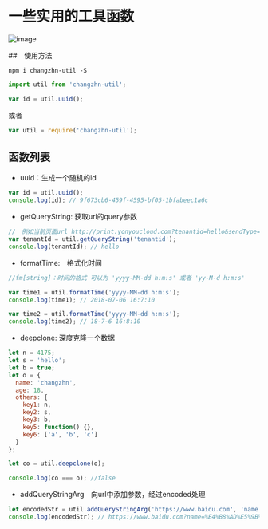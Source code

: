 # 一些实用的工具函数

![image](https://www.travis-ci.org/Joo-fanChang/changzhn-util.svg?branch=master)

##　使用方法
```shell
npm i changzhn-util -S
```


```js
import util from 'changzhn-util';

var id = util.uuid();
```
或者
```js
var util = require('changzhn-util');

```


## 函数列表
- uuid：生成一个随机的id
```js
var id = util.uuid();
console.log(id); // 9f673cb6-459f-4595-bf05-1bfabeec1a6c
```

- getQueryString: 获取url的query参数
```js
//　例如当前页面url http://print.yonyoucloud.com?tenantid=hello&sendType=2
var tenantId = util.getQueryString('tenantid');
console.log(tenantId); // hello
```

- formatTime:　格式化时间
```js
//fm[string]：时间的格式 可以为 'yyyy-MM-dd h:m:s' 或者 'yy-M-d h:m:s'

var time1 = util.formatTime('yyyy-MM-dd h:m:s');
console.log(time1); // 2018-07-06 16:7:10

var time2 = util.formatTime('yyyy-MM-dd h:m:s');
console.log(time2); // 18-7-6 16:8:10
```

- deepclone: 深度克隆一个数据
```js
let n = 4175;
let s = 'hello';
let b = true;
let o = {
  name: 'changzhn',
  age: 18,
  others: {
    key1: n,
    key2: s,
    key3: b,
    key5: function() {},
    key6: ['a', 'b', 'c']
  }
};

let co = util.deepclone(o);

console.log(co === o); //false
```

- addQueryStringArg　向url中添加参数，经过encoded处理
```js
let encodedStr = util.addQueryStringArg('https://www.baidu.com', 'name', '中国');
console.log(encodedStr); // https://www.baidu.com?name=%E4%B8%AD%E5%9B%BD
```
